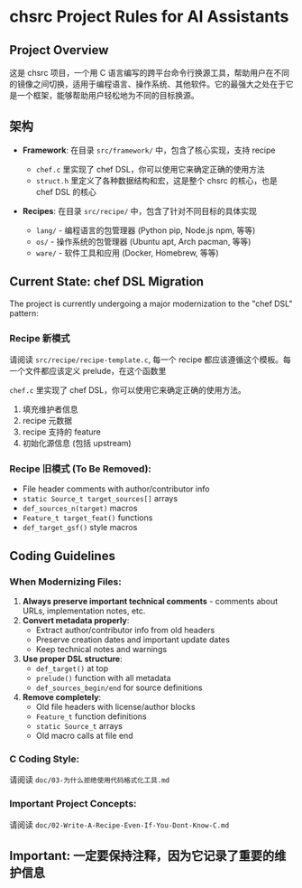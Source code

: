 # chsrc Project Rules for AI Assistants

## Project Overview

这是 chsrc 项目，一个用 C 语言编写的跨平台命令行换源工具，帮助用户在不同的镜像之间切换，适用于编程语言、操作系统、其他软件。它的最强大之处在于它是一个框架，能够帮助用户轻松地为不同的目标换源。


## 架构

- **Framework**: 在目录 `src/framework/` 中，包含了核心实现，支持 recipe

  - `chef.c` 里实现了 chef DSL，你可以使用它来确定正确的使用方法
  - `struct.h` 里定义了各种数据结构和宏，这是整个 chsrc 的核心，也是 chef DSL 的核心

- **Recipes**: 在目录 `src/recipe/` 中，包含了针对不同目标的具体实现

  - `lang/` - 编程语言的包管理器 (Python pip, Node.js npm, 等等)
  - `os/`   - 操作系统的包管理器 (Ubuntu apt, Arch pacman, 等等)
  - `ware/` - 软件工具和应用 (Docker, Homebrew, 等等)


## Current State: chef DSL Migration

The project is currently undergoing a major modernization to the "chef DSL" pattern:

### Recipe 新模式

请阅读 `src/recipe/recipe-template.c`, 每一个 recipe 都应该遵循这个模板。每一个文件都应该定义 prelude，在这个函数里

`chef.c` 里实现了 chef DSL，你可以使用它来确定正确的使用方法。

1. 填充维护者信息
2. recipe 元数据
3. recipe 支持的 feature
4. 初始化源信息 (包括 upstream)


### Recipe 旧模式 (To Be Removed):

- File header comments with author/contributor info
- `static Source_t target_sources[]` arrays
- `def_sources_n(target)` macros
- `Feature_t target_feat()` functions
- `def_target_gsf()` style macros

## Coding Guidelines

### When Modernizing Files:
1. **Always preserve important technical comments** - comments about URLs, implementation notes, etc.
2. **Convert metadata properly**:
   - Extract author/contributor info from old headers
   - Preserve creation dates and important update dates
   - Keep technical notes and warnings
3. **Use proper DSL structure**:
   - `def_target()` at top
   - `prelude()` function with all metadata
   - `def_sources_begin/end` for source definitions
4. **Remove completely**:
   - Old file headers with license/author blocks
   - `Feature_t` function definitions
   - `static Source_t` arrays
   - Old macro calls at file end

### C Coding Style:

请阅读 `doc/03-为什么拒绝使用代码格式化工具.md`

### Important Project Concepts:

请阅读 `doc/02-Write-A-Recipe-Even-If-You-Dont-Know-C.md`

## Important: 一定要保持注释，因为它记录了重要的维护信息
